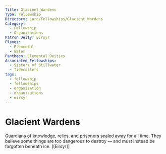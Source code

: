 ```yaml
---
Title: Glacient_Wardens
Type: Fellowship
Directory: Lore/Fellowships/Glacient_Wardens
Category:
  - Fellowship
  - Organizations
Patron Deity: Eirsyr
Planes:
  - Elemental
  - Water
Pantheon: Elemental_Deities
Associated_Fellowships:
  - Sisters of Stillwater
  - Tidecallers
tags:
  - fellowship
  - fellowships
  - organization
  - organizations
  - eirsyr
---
```


# Glacient Wardens


Guardians of knowledge, relics, and prisoners sealed away for all time. They believe some things are too dangerous to destroy — and must instead be forgotten beneath ice.
[[Eirsyr]]
